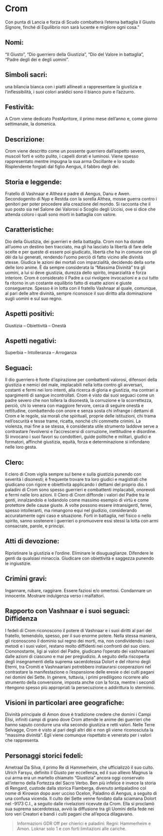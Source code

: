 # Crom

Con punta di Lancia e forza di Scudo combatterà l’eterna battaglia il Giusto Signore, finché di Equilibrio non sarà lucente e migliore ogni cosa.”

## Nomi:
“Il Giusto”, “Dio guerriero della Giustizia”, “Dio del Valore in battaglia”, “Padre degli dei e degli uomini”.

## Simboli sacri: 
una bilancia bianca con i piatti allineati a rappresentare la giustizia e l’inflessibilità, i suoi colori araldici sono il bianco puro e l’azzurro.

## Festività: 
A Crom viene dedicato PostApritore, il primo mese dell’anno e, come giorno settimanale, la domenica.

## Descrizione:

Crom viene descritto come un possente guerriero dall’aspetto severo, muscoli forti e volto pulito, i capelli dorati e luminosi. Viene spesso rappresentato mentre impugna la sua arma Oscillante e lo scudo Risplendente forgiati dal figlio Aengus, il fabbro degli dei.

## Storia e leggende:

Fratello di Vashnaar e Althea e padre di Aengus, Danu e Awen. Secondogenito di Nyp e Restda con la sorella Althea, mosse guerra contro i genitori per poter procedere alla creazione del mondo. Si racconta che il suo posto sia nel Salone dei Valorosi o Scoglio degli Uccisi, ove si dice che attenda coloro i quali sono morti in battaglia con valore.

## Caratteristiche: 
Dio della Giustizia, dei guerrieri e della battaglia.
Crom non ha donato all’uomo un destino ben tracciato, ma gli ha lasciato la libertà di fare delle scelte e per queste di essere poi giudicato, libertà che ha in comune con gli dèi da lui generati, rendendo l’uomo perciò di fatto vicino alle divinità stesse. Giudica le azioni dei mortali con imparzialità, decidendo della sorte delle loro anime.
È da sempre considerata la “Massima Divinità” tra gli uomini, a lui si deve giustizia, durezza dello spirito, imparzialità e forza interiore. Crom è considerato il Padre a cui rivolgere invocazioni e a cui tutto fa ritorno in un costante equilibrio fatto di esatte azioni e giuste conseguenze.
Spesso è in lotta con il fratello Vashnaar al quale, comunque, al pari delle altre divinità, sempre riconosce il suo diritto alla dominazione sugli uomini e sul suo regno.

## Aspetti positivi: 
Giustizia – Obiettività – Onestà

## Aspetti negativi: 
Superbia – Intolleranza – Arroganza

## Seguaci:
Il dio guerriero è fonte d’ispirazione per combattenti valorosi, difensori della giustizia e nemici del male, implacabili nella lotta contro gli avversari, costanti e fermi nei loro intenti, alla ricerca di gloria e giustizia, ma contrari a spargimenti di sangue incontrollati.
Crom è visto dai suoi seguaci come un padre severo che non tollera la disonestà, la corruzione e la scorrettezza, perciò, chi lo venera con maggiore fervore, cerca di seguire onestà e rettitudine, combattendo con onore e senza sosta chi infrange i dettami di Crom e le regole, sia morali che spirituali, proprie delle istituzioni, chi trama nell’oscurità e tesse trame, ricatta, nonché chi commette crimini.
La violenza, mai fine a se stessa, è considerata utile strumento laddove serve a contrastare l’evolversi e l’accrescersi di corruzione, inettitudine e disordine.
Si invocano i suoi favori su condottieri, guide politiche e militari, giudici e formatori, affinché giustizia, equità, forza e determinazione si infondano nelle loro gesta.

## Clero:
Il clero di Crom vigila sempre sul bene e sulla giustizia punendo con severità i disonesti; è frequente trovare tra loro giudici e magistrati che giudicano con rigore e obiettività applicando i dettami del proprio dio.
I paladini di Crom sono spesso guerrieri e combattenti implacabili, onorevoli e fermi nelle loro azioni.
Il Clero di Crom diffonde i valori del Padre tra le genti, innalzandolo e lodandolo come massimo esempio di virtù e come protettore delle cause giuste. A volte possono essere intransigenti, ferrei, spesso intolleranti, ma rimangono equi nel giudizio, considerando accuratamente ogni caso e situazione. Forti in battaglia, nel fisico o nello spirito, sanno sostenere i guerrieri o promuovere essi stessi la lotta con armi consacrate, parole, e principi.

## Atti di devozione:

Ripristinare la giustizia e l’ordine.
Eliminare le disuguaglianze.
Difendere le genti da qualsiasi minaccia.
Giudicare con obiettività e saggezza punendo le ingiustizie.

## Crimini gravi:

Ingannare, rubare, raggirare.
Essere faziosi e/o omertosi.
Condannare un innocente.
Mostrare indulgenza verso i malfattori.

## Rapporto con Vashnaar e i suoi seguaci: Diffidenza
I fedeli di Crom riconoscono il potere di Vashnaar e i suoi diritti al pari del fratello, temendolo, spesso, per il suo enorme potere. Nella stessa maniera, gli riconoscono il dominio sul regno dei morti, ma, non condividendo i suoi metodi e i suoi valori, restano molto diffidenti nei confronti del suo clero. Ciononostante, ligi ai valori del Padre, giudicano l’operato dei vashnaariani dalle azioni di ciascuno e mai per pregiudizio. A seguito della riscoperta degli insegnamenti della suprema sacerdotessa Dolort e del ritorno degli Eterni, tra Cromiti e Vashnaariani potrebbero instaurarsi cooperazioni nel contrastare la manifestazione o l’espansione delle eresie o dei culti pagani nei domini dei Sette. In genere, tuttavia, i primi prediligono ricorrere allo strumento della conversione, imposta anche con la forza, mentre i secondi ritengono spesso più appropriati la persecuzione o addirittura lo sterminio.

## Visioni in particolari aree geografiche:
Divinità principale di Amon dove è tradizione credere che domini i Campi Elisi, infiniti campi di grano dove Crom attende le anime dei guerrieri che hanno saputo condurre una vita secondo giustizia e retti valori.
Nelle Terre Selvagge, Crom è visto al pari degli altri dèi e non gli viene riconosciuta la “massima divinità”. Egli viene comunque rispettato e venerato per i valori che rappresenta.

## Personaggi storici fedeli:
Ametraal Da Silva, il primo Re di Hammerheim, che ufficializzò il suo culto.
Ulrich Farsyu, definito il Giusto per eccellenza, ed il suo allievo Magnus la cui arma era un martello chiamato “Giustizia” ancora oggi conservato all’interno della Fortezza del Sacro Verbo. Ben più infelice è invece la storia di Rengard, custode dalla storica Flamberga, divenuto antipaladino col nome di Kirowon dopo aver ucciso Ocelon, Paladino di Aengus, a seguito di una confusa vicenda. Il culto dei Sette venne fondato dalla sciamana Dolort nel -9173 C.I., a seguito dalle rivelazioni ricevute da Crom. Ella si proclamò sua suprema sacerdotessa, avviò la diffusione tra gli Uomini della fede nei loro veri Creatori e bandì i culti pagani che all’epoca dilagavano.

> Informazioni GDR Off per chierici e paladini:
Regni: Hammerheim e Amon. Loknar solo 1 e con forti limitazioni alle cariche.

